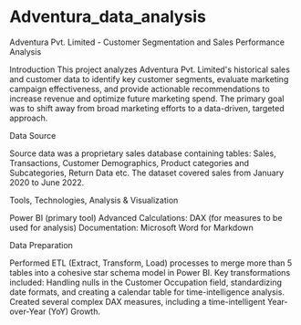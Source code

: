 # Adventura_data_analysis

Adventura Pvt. Limited -
Customer Segmentation and Sales Performance Analysis

Introduction
This project analyzes Adventura Pvt. Limited's historical sales and customer data to identify key customer segments, evaluate marketing campaign effectiveness, and provide actionable recommendations to increase revenue and optimize future marketing spend. The primary goal was to shift away from broad marketing efforts to a data-driven, targeted approach.

Data Source

Source data was a proprietary sales database containing tables: Sales, Transactions, Customer Demographics, Product categories and Subcategories, Return Data etc.
The dataset covered sales from January 2020 to June 2022.

Tools, Technologies, Analysis & Visualization

Power BI (primary tool)
Advanced Calculations: DAX (for measures to be used for analysis)
Documentation: Microsoft Word for Markdown

Data Preparation

Performed ETL (Extract, Transform, Load) processes to merge more than 5 tables into a cohesive star schema model in Power BI. Key transformations included: Handling nulls in the Customer Occupation field, standardizing date formats, and creating a calendar table for time-intelligence analysis.
Created several complex DAX measures, including a time-intelligent Year-over-Year (YoY) Growth.

